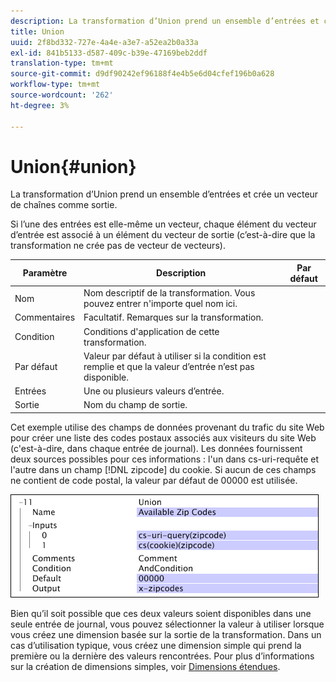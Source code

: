 ```yaml
---
description: La transformation d’Union prend un ensemble d’entrées et crée un vecteur de chaînes comme sortie.
title: Union
uuid: 2f8bd332-727e-4a4e-a3e7-a52ea2b0a33a
exl-id: 841b5133-d587-409c-b39e-47169beb2ddf
translation-type: tm+mt
source-git-commit: d9df90242ef96188f4e4b5e6d04cfef196b0a628
workflow-type: tm+mt
source-wordcount: '262'
ht-degree: 3%

---
```


# Union{#union}

La transformation d’Union prend un ensemble d’entrées et crée un vecteur de chaînes comme sortie.

Si l’une des entrées est elle-même un vecteur, chaque élément du vecteur d’entrée est associé à un élément du vecteur de sortie (c’est-à-dire que la transformation ne crée pas de vecteur de vecteurs).

| Paramètre | Description | Par défaut |
|---|---|---|
| Nom | Nom descriptif de la transformation. Vous pouvez entrer n&#39;importe quel nom ici. |  |
| Commentaires | Facultatif. Remarques sur la transformation. |  |
| Condition | Conditions d&#39;application de cette transformation. |  |
| Par défaut | Valeur par défaut à utiliser si la condition est remplie et que la valeur d’entrée n’est pas disponible. |  |
| Entrées | Une ou plusieurs valeurs d’entrée. |  |
| Sortie | Nom du champ de sortie. |  |

Cet exemple utilise des champs de données provenant du trafic du site Web pour créer une liste des codes postaux associés aux visiteurs du site Web (c&#39;est-à-dire, dans chaque entrée de journal). Les données fournissent deux sources possibles pour ces informations : l&#39;un dans cs-uri-requête et l&#39;autre dans un champ [!DNL zipcode] du cookie. Si aucun de ces champs ne contient de code postal, la valeur par défaut de 00000 est utilisée.

![](assets/cfg_TransformationType_Union.png)

Bien qu’il soit possible que ces deux valeurs soient disponibles dans une seule entrée de journal, vous pouvez sélectionner la valeur à utiliser lorsque vous créez une dimension basée sur la sortie de la transformation. Dans un cas d’utilisation typique, vous créez une dimension simple qui prend la première ou la dernière des valeurs rencontrées. Pour plus d’informations sur la création de dimensions simples, voir [Dimensions étendues](../../../../../home/c-dataset-const-proc/c-ex-dim/c-abt-ex-dim.md).
